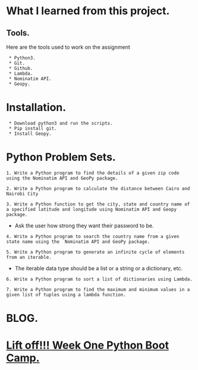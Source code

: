 # What I learned from this project.

## Tools.

Here are the tools used to work on the assignment

     * Python3.
     * Git.
     * Github.
     * Lambda.
     * Nominatim API.
     * Geopy.
     
# Installation.

     * Download python3 and run the scripts.
     * Pip install git.
     * Install Geopy.
     
# Python Problem Sets.
     
`1. Write a Python program to find the details of a given zip code using the Nominatim API and GeoPy package.`

`2. Write a Python program to calculate the distance between Cairo and Nairobi City`

`3. Write a Python function to get the city, state and country name of a specified latitude and longitude using Nominatim API and Geopy package.`

* Ask the user how strong they want their password to be.

`4. Write a Python program to search the country name from a given state name using the  Nominatim API and GeoPy package.`

`5. Write a Python program to generate an infinite cycle of elements from an iterable.`
* The iterable data type should be a list or a string or a dictionary, etc.

`6. Write a Python program to sort a list of dictionaries using Lambda.`

`7. Write a Python program to find the maximum and minimum values in a given list of tuples using a lambda function.`


# BLOG.

# [Lift off!!! Week One Python Boot Camp.](https://link.medium.com/NO2TtOtSohb)

